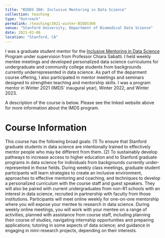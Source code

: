 ```yaml
---
title: "BIODS 360: Inclusive Mentoring in Data Science"
collection: teaching
type: "Outreach"
permalink: /teaching/2021-winter-BIODS360
venue: "Stanford University, Department of Biomedical Data Science"
date: 2021-01-06
location: "Stanford, CA"
---
```


I was a graduate student mentor for the [Inclusive Mentoring in Data Science](https://med.stanford.edu/dbds/education/mentoring-in-data-science.html) Program under supervision from Professor Chiara Sabatti. I held weekly mentee meetings and developed personalized data science curriculums for undergraduate and community college students from backgrounds currently underrepresented in data science. As part of the deparment course offering, I also participated in mentor meetings and seminars designed to strengthen teaching and mentorship skills. I was a program mentor in Winter 2021 (IMDS' inaugural year),  Winter 2022, and Winter 2023. 

A description of the course is below. Please see the linked website above for more information about the IMDS program. 

Course Information
======
This course has the following broad goals: (1) To ensure that Stanford graduate students in data science are intentionally trained to effectively mentor people who may be different from them. (2) To sustainably develop pathways to increase access to higher education and to Stanford graduate programs in data science for individuals from backgrounds currently under-represented in those fields. During weekly class meetings, graduate student participants will learn strategies to create an inclusive environment, approaches to effective mentoring and coaching, and techniques to develop a personalized curriculum with the course staff and guest speakers. They will also be paired with current undergraduates from non-R1 schools with an interest in data science, recruited in partnership with faculty from those institutions. Participants will meet online weekly for one-on-one mentorship where you will expose your mentee to research in data science. During weekly online meetings, you will work with your mentee on a range of activities, planned with assistance from course staff, including planning their course of studies, navigating internship opportunities and preparing applications; tutoring in some aspects of data science; and guidance in engaging in mini-research projects, depending on their interests. 
